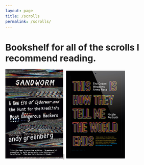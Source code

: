 ```yaml
---
layout: page
title: /scrolls
permalink: /scrolls/
---
```


# Bookshelf for all of the scrolls I recommend reading.

[![Sandworm By Andy Greenberg](/assets/sandworm.png)](https://derinp.github.io/update/2023/03/20/Chapter5-The-Sandworm-Book.html)| [![This is how they told me the world ends By Nicole Perlroth](/assets/worldends.png)](https://derinp.github.io/update/2023/03/20/Chapter6-The-World-Is-Ending.html)



